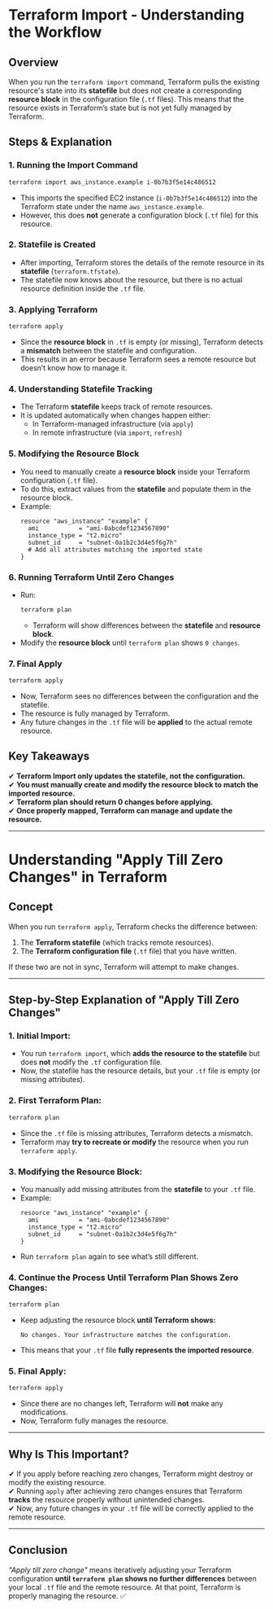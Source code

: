 # Terraform Import - Understanding the Workflow

## Overview
When you run the `terraform import` command, Terraform pulls the existing resource's state into its **statefile** but does not create a corresponding **resource block** in the configuration file (`.tf` files). This means that the resource exists in Terraform’s state but is not yet fully managed by Terraform.

## Steps & Explanation

### 1. Running the Import Command
```sh
terraform import aws_instance.example i-0b7b3f5e14c486512
```
- This imports the specified EC2 instance (`i-0b7b3f5e14c486512`) into the Terraform state under the name `aws_instance.example`.
- However, this does **not** generate a configuration block (`.tf` file) for this resource.

### 2. Statefile is Created
- After importing, Terraform stores the details of the remote resource in its **statefile** (`terraform.tfstate`).
- The statefile now knows about the resource, but there is no actual resource definition inside the `.tf` file.

### 3. Applying Terraform
```sh
terraform apply
```
- Since the **resource block** in `.tf` is empty (or missing), Terraform detects a **mismatch** between the statefile and configuration.
- This results in an error because Terraform sees a remote resource but doesn’t know how to manage it.

### 4. Understanding Statefile Tracking
- The Terraform **statefile** keeps track of remote resources.
- It is updated automatically when changes happen either:
  - In Terraform-managed infrastructure (via `apply`)
  - In remote infrastructure (via `import`, `refresh`)

### 5. Modifying the Resource Block
- You need to manually create a **resource block** inside your Terraform configuration (`.tf` file).
- To do this, extract values from the **statefile** and populate them in the resource block.
- Example:
  ```hcl
  resource "aws_instance" "example" {
    ami           = "ami-0abcdef1234567890"
    instance_type = "t2.micro"
    subnet_id     = "subnet-0a1b2c3d4e5f6g7h"
    # Add all attributes matching the imported state
  }
  ```

### 6. Running Terraform Until Zero Changes
- Run:
  ```sh
  terraform plan
  ```
  - Terraform will show differences between the **statefile** and **resource block**.
- Modify the **resource block** until `terraform plan` shows `0 changes`.

### 7. Final Apply
```sh
terraform apply
```
- Now, Terraform sees no differences between the configuration and the statefile.
- The resource is fully managed by Terraform.
- Any future changes in the `.tf` file will be **applied** to the actual remote resource.

## Key Takeaways
✔ **Terraform Import only updates the statefile, not the configuration.**  
✔ **You must manually create and modify the resource block to match the imported resource.**  
✔ **Terraform plan should return 0 changes before applying.**  
✔ **Once properly mapped, Terraform can manage and update the resource.**  

------------------------------


# Understanding "Apply Till Zero Changes" in Terraform

## Concept
When you run `terraform apply`, Terraform checks the difference between:
1. The **Terraform statefile** (which tracks remote resources).
2. The **Terraform configuration file** (`.tf` file) that you have written.

If these two are not in sync, Terraform will attempt to make changes.

---

## Step-by-Step Explanation of "Apply Till Zero Changes"

### 1. **Initial Import:**
- You run `terraform import`, which **adds the resource to the statefile** but does **not** modify the `.tf` configuration file.
- Now, the statefile has the resource details, but your `.tf` file is empty (or missing attributes).

### 2. **First Terraform Plan:**
```sh
terraform plan
```
- Since the `.tf` file is missing attributes, Terraform detects a mismatch.
- Terraform may **try to recreate or modify** the resource when you run `terraform apply`.

### 3. **Modifying the Resource Block:**
- You manually add missing attributes from the **statefile** to your `.tf` file.
- Example:
  ```hcl
  resource "aws_instance" "example" {
    ami           = "ami-0abcdef1234567890"
    instance_type = "t2.micro"
    subnet_id     = "subnet-0a1b2c3d4e5f6g7h"
  }
  ```
- Run `terraform plan` again to see what’s still different.

### 4. **Continue the Process Until Terraform Plan Shows Zero Changes:**
```sh
terraform plan
```
- Keep adjusting the resource block **until Terraform shows:**
  ```
  No changes. Your infrastructure matches the configuration.
  ```
- This means that your `.tf` file **fully represents the imported resource**.

### 5. **Final Apply:**
```sh
terraform apply
```
- Since there are no changes left, Terraform will **not** make any modifications.
- Now, Terraform fully manages the resource.

---

## Why Is This Important?
✔ If you apply before reaching zero changes, Terraform might destroy or modify the existing resource.  
✔ Running `apply` after achieving zero changes ensures that Terraform **tracks** the resource properly without unintended changes.  
✔ Now, any future changes in your `.tf` file will be correctly applied to the remote resource.

---

## Conclusion
_"Apply till zero change"_ means iteratively adjusting your Terraform configuration **until `terraform plan` shows no further differences** between your local `.tf` file and the remote resource. At that point, Terraform is properly managing the resource. ✅
